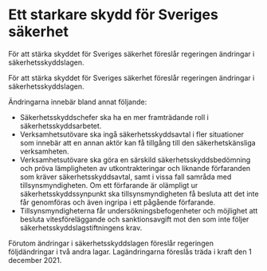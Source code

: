 # Ett starkare skydd för Sveriges säkerhet

För att stärka skyddet för Sveriges säkerhet föreslår regeringen ändringar i säkerhetsskyddslagen.

För att stärka skyddet för Sveriges säkerhet föreslår regeringen ändringar i säkerhetsskyddslagen.

Ändringarna innebär bland annat följande:

* Säkerhetsskyddschefer ska ha en mer framträdande roll i säkerhetsskyddsarbetet.
* Verksamhetsutövare ska ingå säkerhetsskyddsavtal i fler situationer
som innebär att en annan aktör kan få tillgång till den säkerhetskänsliga verksamheten.
* Verksamhetsutövare ska göra en särskild säkerhetsskyddsbedömning och pröva lämpligheten av utkontrakteringar och liknande förfaranden som kräver säkerhetsskyddsavtal, samt i vissa fall samråda med tillsynsmyndigheten. Om ett förfarande är olämpligt ur säkerhetsskyddssynpunkt ska tillsynsmyndigheten få besluta att det inte får genomföras och även ingripa i ett pågående förfarande.
* Tillsynsmyndigheterna får undersökningsbefogenheter och möjlighet att besluta vitesföreläggande och sanktionsavgift mot den som inte följer säkerhetsskyddslagstiftningens krav.

Förutom ändringar i säkerhetsskyddslagen föreslår regeringen följdändringar i två andra lagar. Lagändringarna föreslås träda i kraft den 1 december 2021.
